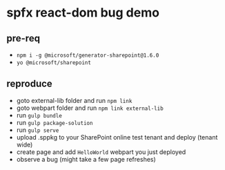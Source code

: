 # spfx react-dom bug demo

## pre-req

* `npm i -g @microsoft/generator-sharepoint@1.6.0`
* `yo @microsoft/sharepoint`

## reproduce

* goto external-lib folder and run `npm link`
* goto webpart folder and run `npm link external-lib`
* run `gulp bundle`
* run `gulp package-solution`
* run `gulp serve`
* upload .sppkg to your SharePoint online test tenant and deploy (tenant wide)
* create page and add `HelloWorld` webpart you just deployed
* observe a bug (might take a few page refreshes)
